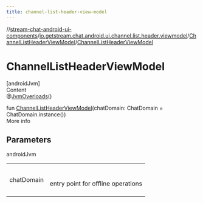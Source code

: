 ```yaml
---
title: channel-list-header-view-model
---
```

//[stream-chat-android-ui-components](../../../index.md)/[io.getstream.chat.android.ui.channel.list.header.viewmodel](../index.md)/[ChannelListHeaderViewModel](index.md)/[ChannelListHeaderViewModel](ChannelListHeaderViewModel.md)



# ChannelListHeaderViewModel  
[androidJvm]  
Content  
@[JvmOverloads](https://kotlinlang.org/api/latest/jvm/stdlib/kotlin.jvm/-jvm-overloads/index.html)()  
  
fun [ChannelListHeaderViewModel](ChannelListHeaderViewModel.md)(chatDomain: ChatDomain = ChatDomain.instance())  
More info  


## Parameters  
  
androidJvm  
  
| | |
|---|---|
| <a name="io.getstream.chat.android.ui.channel.list.header.viewmodel/ChannelListHeaderViewModel/ChannelListHeaderViewModel/#io.getstream.chat.android.livedata.ChatDomain/PointingToDeclaration/"></a>chatDomain| <a name="io.getstream.chat.android.ui.channel.list.header.viewmodel/ChannelListHeaderViewModel/ChannelListHeaderViewModel/#io.getstream.chat.android.livedata.ChatDomain/PointingToDeclaration/"></a><br/><br/>entry point for offline operations<br/><br/>|
  
  



